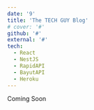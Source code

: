 ```yaml
---
date: '9'
title: 'The TECH GUY Blog'
# cover: '#'
github: '#'
external: '#'
tech:
  - React
  - NestJS
  - RapidAPI
  - BayutAPI
  - Heroku
---
```


Coming Soon
